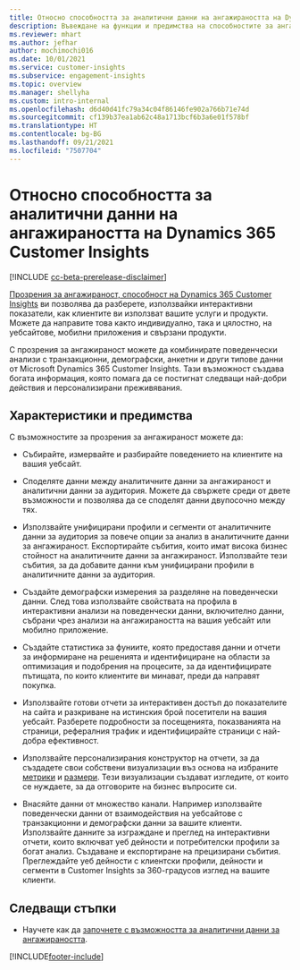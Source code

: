 ```yaml
---
title: Относно способността за аналитични данни на ангажираността на Dynamics 365 Customer Insights
description: Въвеждане на функции и предимства на способностите за ангажираност.
ms.reviewer: mhart
ms.author: jefhar
author: mochimochi016
ms.date: 10/01/2021
ms.service: customer-insights
ms.subservice: engagement-insights
ms.topic: overview
ms.manager: shellyha
ms.custom: intro-internal
ms.openlocfilehash: d6d40d41fc79a34c04f86146fe902a766b71e74d
ms.sourcegitcommit: cf139b37ea1ab62c48a1713bcf6b3a6e01f578bf
ms.translationtype: HT
ms.contentlocale: bg-BG
ms.lasthandoff: 09/21/2021
ms.locfileid: "7507704"
---
```

# <a name="about-dynamics-365-customer-insights-engagement-insights-capability"></a>Относно способността за аналитични данни на ангажираността на Dynamics 365 Customer Insights 

[!INCLUDE [cc-beta-prerelease-disclaimer](includes/cc-beta-prerelease-disclaimer.md)]

[Прозрения за ангажираност, способност на Dynamics 365 Customer Insights](https://dynamics.microsoft.com/ai/customer-insights/engagement-insights-capability/) ви позволява да разберете, използвайки интерактивни показатели, как клиентите ви използват вашите услуги и продукти. Можете да направите това както индивидуално, така и цялостно, на уебсайтове, мобилни приложения и свързани продукти.

С прозрения за ангажираност можете да комбинирате поведенчески анализи с транзакционни, демографски, анкетни и други типове данни от Microsoft Dynamics 365 Customer Insights. Тази възможност създава богата информация, която помага да се постигнат следващи най-добри действия и персонализирани преживявания.

## <a name="features-and-benefits"></a>Характеристики и предимства

С възможностите за прозрения за ангажираност можете да:

- Събирайте, измервайте и разбирайте поведението на клиентите на вашия уебсайт.

- Споделяте данни между аналитичните данни за ангажираност и аналитични данни за аудитория. Можете да свържете среди от двете възможности и позволява да се споделят данни двупосочно между тях.

- Използвайте унифицирани профили и сегменти от аналитичните данни за аудитория за повече опции за анализ в аналитичните данни за ангажираност. Експортирайте събития, които имат висока бизнес стойност на аналитичните данни за ангажираност. Използвайте тези събития, за да добавите данни към унифицирани профили в аналитичните данни за аудитория.

- Създайте демографски измерения за разделяне на поведенчески данни. След това използвайте свойствата на профила в интерактивни анализи на поведенчески данни, включително данни, събрани чрез анализи на ангажираността на вашия уебсайт или мобилно приложение.

- Създайте статистика за фуниите, която предоставя данни и отчети за информиране на решенията и идентифициране на области за оптимизация и подобрения на процесите, за да идентифицирате пътищата, по които клиентите ви минават, преди да направят покупка. 

-  Използвайте готови отчети за интерактивен достъп до показателите на сайта и разкриване на истинския брой посетители на вашия уебсайт. Разберете подробности за посещенията, показванията на страници, рефералния трафик и идентифицирайте страници с най-добра ефективност.

- Използвайте персонализирания конструктор на отчети, за да създадете свои собствени визуализации въз основа на избраните [метрики](glossary.md) и [размери](glossary.md). Тези визуализации създават изгледите, от които се нуждаете, за да отговорите на бизнес въпросите си.

- Внасяйте данни от множество канали. Например използвайте поведенчески данни от взаимодействия на уебсайтове с транзакционни и демографски данни за вашите клиенти. Използвайте данните за изграждане и преглед на интерактивни отчети, които включват уеб дейности и потребителски профили за богат анализ. Създаване и експортиране на прецизирани събития. Преглеждайте уеб дейности с клиентски профили, дейности и сегменти в Customer Insights за 360-градусов изглед на вашите клиенти.

## <a name="next-steps"></a>Следващи стъпки

- Научете как да [започнете с възможността за аналитични данни за ангажираността](get-started.md).


[!INCLUDE[footer-include](../includes/footer-banner.md)]
